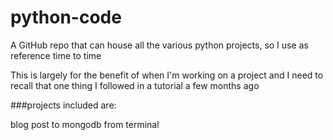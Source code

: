 # python-code

A GitHub repo that can house all the various python projects, so I use as reference time to time

This is largely for the benefit of when I'm working on a project and I need to recall that one thing I followed in a tutorial a few months ago

###projects included are:

blog post to mongodb from terminal
